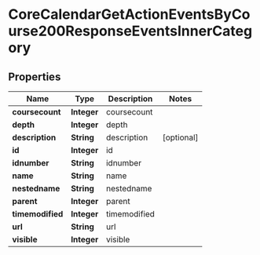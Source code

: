 

# CoreCalendarGetActionEventsByCourse200ResponseEventsInnerCategory


## Properties

| Name | Type | Description | Notes |
|------------ | ------------- | ------------- | -------------|
|**coursecount** | **Integer** | coursecount |  |
|**depth** | **Integer** | depth |  |
|**description** | **String** | description |  [optional] |
|**id** | **Integer** | id |  |
|**idnumber** | **String** | idnumber |  |
|**name** | **String** | name |  |
|**nestedname** | **String** | nestedname |  |
|**parent** | **Integer** | parent |  |
|**timemodified** | **Integer** | timemodified |  |
|**url** | **String** | url |  |
|**visible** | **Integer** | visible |  |



